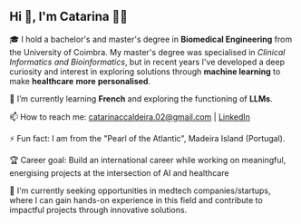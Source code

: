 ## Hi 👋, I'm Catarina 👩🏻

🎓 I hold a bachelor's and master's degree in **Biomedical Engineering** from the University of Coimbra. My master's degree was specialised in *Clinical Informatics and Bioinformatics*, but in recent years I've developed a deep curiosity and interest in exploring solutions through **machine learning** to make **healthcare** **more** **personalised**.

🌱 I’m currently learning **French** and exploring the functioning of **LLMs**.

📫 How to reach me: [catarinaccaldeira.02@gmail.com](mailto:catarinaccaldeira.02@gmail.com) | [LinkedIn](https://www.linkedin.com/catarina-c-caldeira) 

⚡ Fun fact: I am from the "Pearl of the Atlantic", Madeira Island (Portugal).

🏆 Career goal: Build an international career while working on meaningful, energising projects at the intersection of AI and healthcare

🚀 I'm currently seeking opportunities in medtech companies/startups, where I can gain hands-on experience in this field and contribute to impactful projects through innovative solutions. 
